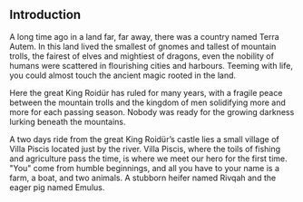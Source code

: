 ## Introduction

A long time ago in a land far, far away, there was a country named Terra Autem. In this land lived the smallest of gnomes and tallest of mountain trolls, the fairest of elves and mightiest of dragons, even the nobility of humans were scattered in flourishing cities and harbours. Teeming with life, you could almost touch the ancient magic rooted in the land.

Here the great King Roidür has ruled for many years, with a fragile peace between the mountain trolls and the kingdom of men solidifying more and more for each passing season. Nobody was ready for the growing darkness lurking beneath the mountains.

A two days ride from the great King Roidür’s castle lies a small village of Villa Piscis located just by the river. Villa Piscis, where the toils of fishing and agriculture pass the time, is where we meet our hero for the first time. "You" come from humble beginnings, and all you have to your name is a farm, a boat, and two animals. A stubborn heifer named Rivqah and the eager pig named Emulus.
